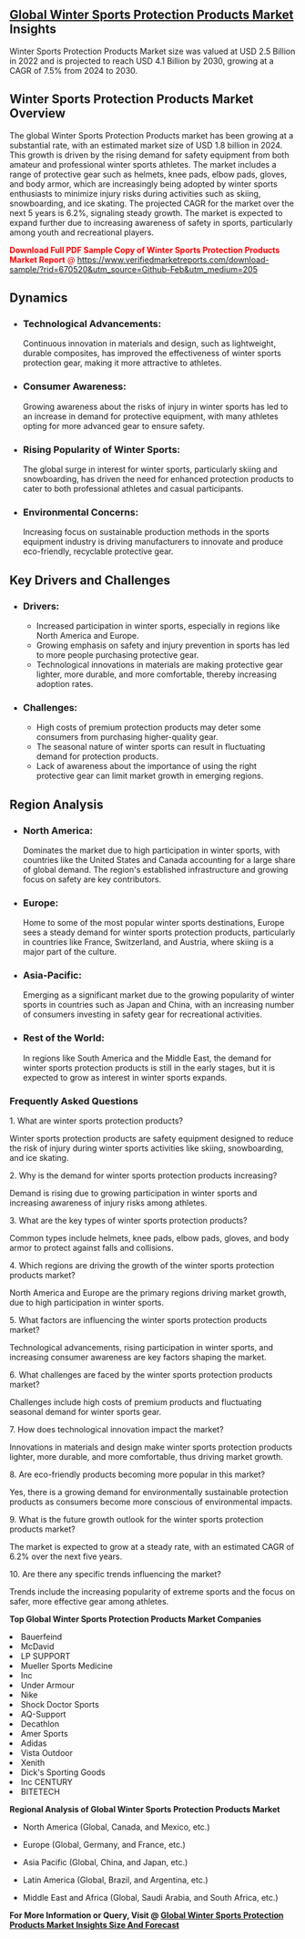 <h2><a href="https://www.verifiedmarketreports.com/download-sample/?rid=670520&amp;utm_source=Github&amp;utm_medium=205" target="_blank">Global Winter Sports Protection Products Market</a> Insights</h2><p>Winter Sports Protection Products Market size was valued at USD 2.5 Billion in 2022 and is projected to reach USD 4.1 Billion by 2030, growing at a CAGR of 7.5% from 2024 to 2030.</p><p> <h2>Winter Sports Protection Products Market Overview</h2> <p>The global Winter Sports Protection Products market has been growing at a substantial rate, with an estimated market size of USD 1.8 billion in 2024. This growth is driven by the rising demand for safety equipment from both amateur and professional winter sports athletes. The market includes a range of protective gear such as helmets, knee pads, elbow pads, gloves, and body armor, which are increasingly being adopted by winter sports enthusiasts to minimize injury risks during activities such as skiing, snowboarding, and ice skating. The projected CAGR for the market over the next 5 years is 6.2%, signaling steady growth. The market is expected to expand further due to increasing awareness of safety in sports, particularly among youth and recreational players.</p> <p><p><span class=""><span style="color: #ff0000;"><strong>Download Full PDF Sample Copy of Winter Sports Protection Products Market Report</strong> @ </span><a href="https://www.verifiedmarketreports.com/download-sample/?rid=670520&amp;utm_source=Github-Feb&amp;utm_medium=205" target="_blank">https://www.verifiedmarketreports.com/download-sample/?rid=670520&amp;utm_source=Github-Feb&amp;utm_medium=205</a></span></p></p> <h2>Dynamics</h2> <ul> <li><h3>Technological Advancements:</h3> Continuous innovation in materials and design, such as lightweight, durable composites, has improved the effectiveness of winter sports protection gear, making it more attractive to athletes.</li> <li><h3>Consumer Awareness:</h3> Growing awareness about the risks of injury in winter sports has led to an increase in demand for protective equipment, with many athletes opting for more advanced gear to ensure safety.</li> <li><h3>Rising Popularity of Winter Sports:</h3> The global surge in interest for winter sports, particularly skiing and snowboarding, has driven the need for enhanced protection products to cater to both professional athletes and casual participants.</li> <li><h3>Environmental Concerns:</h3> Increasing focus on sustainable production methods in the sports equipment industry is driving manufacturers to innovate and produce eco-friendly, recyclable protective gear.</li> </ul> <h2>Key Drivers and Challenges</h2> <ul> <li><h3>Drivers:</h3> <ul> <li>Increased participation in winter sports, especially in regions like North America and Europe.</li> <li>Growing emphasis on safety and injury prevention in sports has led to more people purchasing protective gear.</li> <li>Technological innovations in materials are making protective gear lighter, more durable, and more comfortable, thereby increasing adoption rates.</li> </ul> </li> <li><h3>Challenges:</h3> <ul> <li>High costs of premium protection products may deter some consumers from purchasing higher-quality gear.</li> <li>The seasonal nature of winter sports can result in fluctuating demand for protection products.</li> <li>Lack of awareness about the importance of using the right protective gear can limit market growth in emerging regions.</li> </ul> </li> </ul> <h2>Region Analysis</h2> <ul> <li><h3>North America:</h3> Dominates the market due to high participation in winter sports, with countries like the United States and Canada accounting for a large share of global demand. The region's established infrastructure and growing focus on safety are key contributors.</li> <li><h3>Europe:</h3> Home to some of the most popular winter sports destinations, Europe sees a steady demand for winter sports protection products, particularly in countries like France, Switzerland, and Austria, where skiing is a major part of the culture.</li> <li><h3>Asia-Pacific:</h3> Emerging as a significant market due to the growing popularity of winter sports in countries such as Japan and China, with an increasing number of consumers investing in safety gear for recreational activities.</li> <li><h3>Rest of the World:</h3> In regions like South America and the Middle East, the demand for winter sports protection products is still in the early stages, but it is expected to grow as interest in winter sports expands.</li> </ul> <h3>Frequently Asked Questions</h3> <p>1. What are winter sports protection products? </p> <p>Winter sports protection products are safety equipment designed to reduce the risk of injury during winter sports activities like skiing, snowboarding, and ice skating.</p> <p>2. Why is the demand for winter sports protection products increasing? </p> <p>Demand is rising due to growing participation in winter sports and increasing awareness of injury risks among athletes.</p> <p>3. What are the key types of winter sports protection products? </p> <p>Common types include helmets, knee pads, elbow pads, gloves, and body armor to protect against falls and collisions.</p> <p>4. Which regions are driving the growth of the winter sports protection products market? </p> <p>North America and Europe are the primary regions driving market growth, due to high participation in winter sports.</p> <p>5. What factors are influencing the winter sports protection products market? </p> <p>Technological advancements, rising participation in winter sports, and increasing consumer awareness are key factors shaping the market.</p> <p>6. What challenges are faced by the winter sports protection products market? </p> <p>Challenges include high costs of premium products and fluctuating seasonal demand for winter sports gear.</p> <p>7. How does technological innovation impact the market? </p> <p>Innovations in materials and design make winter sports protection products lighter, more durable, and more comfortable, thus driving market growth.</p> <p>8. Are eco-friendly products becoming more popular in this market? </p> <p>Yes, there is a growing demand for environmentally sustainable protection products as consumers become more conscious of environmental impacts.</p> <p>9. What is the future growth outlook for the winter sports protection products market? </p> <p>The market is expected to grow at a steady rate, with an estimated CAGR of 6.2% over the next five years.</p> <p>10. Are there any specific trends influencing the market? </p> <p>Trends include the increasing popularity of extreme sports and the focus on safer, more effective gear among athletes.</p> </p><p><strong>Top Global Winter Sports Protection Products Market Companies</strong></p><div data-test-id=""><p><li>Bauerfeind</li><li> McDavid</li><li> LP SUPPORT</li><li> Mueller Sports Medicine</li><li> Inc</li><li> Under Armour</li><li> Nike</li><li> Shock Doctor Sports</li><li> AQ-Support</li><li> Decathlon</li><li> Amer Sports</li><li> Adidas</li><li> Vista Outdoor</li><li> Xenith</li><li> Dick's Sporting Goods</li><li> Inc CENTURY</li><li> BITETECH</li></p><div><strong>Regional Analysis of&nbsp;Global Winter Sports Protection Products Market</strong></div><ul><li dir="ltr"><p dir="ltr">North America&nbsp;(Global, Canada, and Mexico, etc.)</p></li><li dir="ltr"><p dir="ltr">Europe (Global, Germany, and France, etc.)</p></li><li dir="ltr"><p dir="ltr">Asia Pacific&nbsp;(Global, China, and Japan, etc.)</p></li><li dir="ltr"><p dir="ltr">Latin America&nbsp;(Global, Brazil, and Argentina, etc.)</p></li><li dir="ltr">Middle East and Africa&nbsp;(Global, Saudi Arabia, and South Africa, etc.)</li></ul><p><strong>For More Information or Query, Visit @&nbsp;</strong><strong><a href="https://www.verifiedmarketreports.com/product/winter-sports-protection-products-market/?utm_source=Github&amp;utm_medium=205" target="_blank">Global Winter Sports Protection Products Market Insights Size And Forecast</a></strong></p></div>
